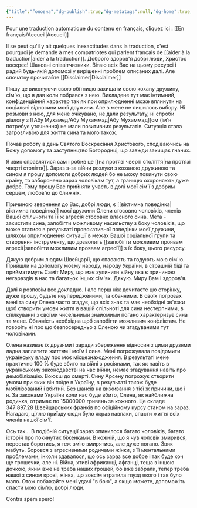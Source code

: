 ```yaml
---
{"title":"Головна","dg-publish":true,"dg-metatags":null,"dg-home":true,"permalink":"/golovna/","tags":["gardenEntry"],"dgPassFrontmatter":true,"noteIcon":""}
---
```


Pour une traduction automatique du contenu en français, cliquez ici : [[En français/Accueil\|Accueil]] 

Il se peut qu'il y ait quelques inexactitudes dans la traduction, c'est pourquoi je demande à mes compatriotes qui parlent français de [[aider à la traduction\|aider à la traduction]].
Доброго здоров'я добрі люди, Христос воскрес! Шановні співвітчизники. Вітаю всіх Вас на цьому ресурсі і радий будь-якій допомозі у вирішенні проблем описаних далі. Але спочатку прочитайте [[Disclaimer\|Disclaimer]]

Пишу це виконуючи свою обітницю захищати свою кохану дружину, сім'ю, що я дав коли побрався з нею. 
Викладене тут має інтимний, конфіденційний характер так як при оприлюдненні може вплинути на соціальні відносини моєї дружини. Але в мене не лишилось вибору. Ні розмови з нею, для мене очікувано, не дали результату, ні спроби діалогу з [[Абу Мухамед/Абу Мухаммад\|Абу Мухаммад]]ом (ім'я потребує уточнення) не мали позитивних результатів. Ситуація стала загрозливою для життя сина та мого також.

Почав роботу в день Святого Воскресіння Христового, сподіваючись на Божу допомогу та заступництво Богородиці, що завжди захищає гнаних.

Я звик справлятися сам і робив це [[на протязі чверті століття\|на протязі чверті століття]]. Зараз з-за війни розлуки з коханою дружиною та сином я прошу допомоги добрих людей бо не можу покинути свою країну, то заборонено зараз чоловікам тут, а границю охороняють дуже добре. Тому прошу Вас прийняти участь в долі моєї сім'ї з добрим серцем, любов'ю до ближніх. 

Причиною звернення до Вас, добрі люди, є [[віктимна поведінка\|віктимна поведінка]] моєї дружини Олени стосовно чоловіків, членів Вашої спільноти та її ж агресія стосовно власного сина.
Мета - захистити сина, запобігти можливому насильству з боку чоловіків, що може статися в результаті провокативної поведінки моєї дружини, шляхом оприлюднення ситуації в межах Вашої соціальної групи та створення інструменту, що дозволить [[запобігти можливим проявам агресії\|запобігти можливим проявам агресії]] з їх боку, цього ресурсу. 

Дякую добрим людям Швейцарії, що спасають та годують мою сім'ю. Прийшли на допомогу моєму народу, народу України,  в страшній біді та прийматимуть Саміт Миру, що має зупинити війну яка є причиною негараздів в нас та багатьох інших сім'ях. Дякую. Миру Вам і здоров'я.

Далі я розповім все докладно. І  але перш ніж дочитаєте цю сторінку, дуже прошу, будьте неупередженими, та обачними. В своїх погрозах мені та сину Олена часто згадує, що всіх знає та має необхідні зв'язки щоб створити умови життя в вашій спільноті для сина нестерпними, в спілкуванні з своїми чисельними знайомими погано характеризує сина та мене. Обачність необхідна щоб запобігти можливим конфліктам. Не говоріть ні про що безпосередньо з Оленою чи згадуваними тут чоловіками.

Олена називає їх друзями і заради збереження відносин з цими друзями ладна заплатити життям і моїм і сина. Мені погрожувала повідомити українську владу про моє місцезнаходження. В результаті мене практично 100 % буде вбито на війні з росіянами, так як навіть в українському законодавстві на час війни, немає згадування навіть про демобілізацію. Воюєш до смерті. Сину Арсену погрожує створити умови при яких він поїде в Україну, в результаті також буде мобілізований і вбитий. Без шансів на виживання з тієї ж причини, що і я. За законами України коли нас буде вбито, Олена, як найближча родичка, отримає по 15000000 гривень за кожного. Це складе 347 897,28 Швейцарських франків по офіційному курсу станом на зараз. Нагадаю, ціллю приїзду сюди було якраз навпаки, спасти життя всіх членів нашої сім'ї.

Ось так...  В подібній ситуації зараз опинилося багато чоловіків, багато історій про покинутих  біженками.  В кожній, що я чув чоловік змирився, перестав боротись, я теж вмію змирятись, але дуже погано. Звик мабуть. Боровся з агресивними родичами жінки, з її ментальними проблемами, інколи здавалося, що ось зараз все добре і так буде хоч ще трошечки, але ні. Війна, хтиві африканці, афганці, теща з іншою дочкою, яким вже не треба наших грошей, бо вже забрали, тепер треба нашої з сином крові, жінка, що зовсім втратила глузд якого і так було мало. Отож побажайте мені удачі "в бою", а якщо можете, допоможіть спасти мою сім'ю, добрі люди.

Contra spem spero!